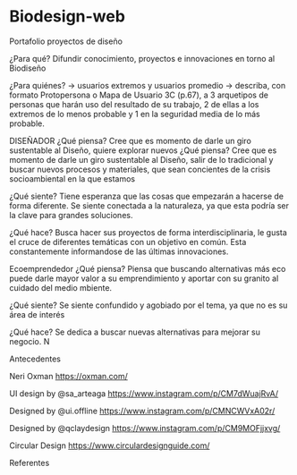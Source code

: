 # Biodesign-web

Portafolio proyectos de diseño

¿Para qué? 
Difundir conocimiento, proyectos e innovaciones en torno al Biodiseño

¿Para quiénes? → usuarios extremos y usuarios promedio → describa, con formato Protopersona o Mapa de Usuario 3C (p.67), a 3 arquetipos de personas que harán uso del resultado de su trabajo, 2 de ellas a los extremos de lo menos probable y 1 en la seguridad media de lo más probable.

DISEÑADOR
¿Qué piensa?
Cree que es momento de darle un giro sustentable al Diseño, quiere explorar nuevos 
¿Qué piensa?
Cree que es momento de darle un giro sustentable al Diseño, salir de lo tradicional y buscar nuevos procesos y materiales, que sean concientes de la crisis socioambiental en la que estamos

¿Qué siente?
Tiene esperanza que las cosas que empezarán a hacerse de forma diferente. Se siente conectada a la naturaleza, ya que esta podría ser la clave para grandes soluciones.

¿Qué hace?
Busca hacer sus proyectos de forma interdisciplinaria, le gusta el cruce de diferentes temáticas con un objetivo en común. Esta constantemente informandose de las últimas innovaciones.


Ecoemprendedor
¿Qué piensa?
Piensa que buscando alternativas más eco puede darle mayor valor a su emprendimiento y aportar con su granito al cuidado del medio mbiente. 

¿Qué siente?
Se siente confundido y agobiado por el tema, ya que no es su área de interés

¿Qué hace?
Se dedica a buscar nuevas alternativas para mejorar su negocio. N



Antecedentes

Neri Oxman
https://oxman.com/ 

UI design by @sa_arteaga
https://www.instagram.com/p/CM7dWuajRvA/ 

Designed by @ui.offline
https://www.instagram.com/p/CMNCWVxA02r/ 

Designed by @qclaydesign
https://www.instagram.com/p/CM9MOFjjxvg/ 

Circular Design
https://www.circulardesignguide.com/ 

Referentes

